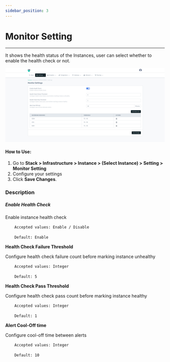 ```yaml
---
sidebar_position: 3
---
```


# Monitor Setting

---
It shows the health status of the Instances, user can select whether to enable the health check or not.

![Monitor](/img/platform/v8/docs/monitor_settings.png)  

#### How to Use:

1. Go to **Stack > Infrastructure > Instance > (Select Instance) > Setting > Monitor Setting**
2. Configure your settings
3. Click **Save Changes**.

### Description

##### Enable Health Check

Enable instance health check

```
    Accepted values: Enable / Disable

    Default: Enable
```


**Health Check Failure Threshold**

Configure health check failure count before marking instance unhealthy

```
    Accepted values: Integer

    Default: 5
```


**Health Check Pass Threshold**

Configure health check pass count before marking instance healthy

```
    Accepted values: Integer

    Default: 1
```


**Alert Cool-Off time**

Configure cool-off time between alerts

```
    Accepted values: Integer

    Default: 10
```




